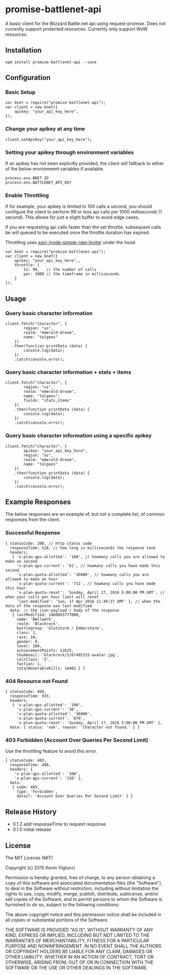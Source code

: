 # promise-battlenet-api

A basic client for the Blizzard Battle.net api using request-promise. Does not currently support protected resources. Currently only support WoW resources.

## Installation
    npm install promise-battlenet-api --save

## Configuration

### Basic Setup    
    var bnet = require("promise-battlenet-api");
    var client = new bnet({
        apikey: "your_api_key_here",
    });
    
### Change your apikey at any time
    client.setApiKey("your_api_key_here");

### Setting your apikey through environment variables

If an apikey has not been explicitly provided, the client will fallback to either of the below environment variables if available.

    process.env.BNET_ID
    process.env.BATTLENET_API_KEY

### Enable Throttling

If for example, your apikey is limited to 100 calls a second, you should configure the client to perform 99 or less api calls per 1000 milliseconds (1 second). This allows for just a slight buffer to avoid edge cases. 

If you are requesting api calls faster than the set throttle, subsequent calls be will queued to be executed once the throttle duration has expired.

Throttling uses [xavi-/node-simple-rate-limiter](https://github.com/xavi-/node-simple-rate-limiter) under the hood.

    var bnet = require("promise-battlenet-api");
    var client = new bnet({
        apikey: "your_api_key_here",,
        throttle: {
            to: 99,   // the number of calls
            per: 1000 // the timeframe in milliseconds
        }
    });

## Usage

### Query basic character information
    client.fetch("character", { 
            region: "us", 
            realm: "emerald-dream", 
            name: "talgees" 
        })
       .then(function printData (data) {
            console.log(data);
        })
        .catch(console.error);

### Query basic character information + stats + items
    client.fetch("character", { 
            region: "us", 
            realm: "emerald-dream", 
            name: "talgees",
            fields: "stats,items"
        })
        .then(function printData (data) {
            console.log(data);
        })
        .catch(console.error);

### Query basic character information using a specific apikey
    client.fetch("character", {
            apikey: "your_api_key_here",
            region: "us", 
            realm: "emerald-dream", 
            name: "talgees"
        })
        .then(function printData (data) {
            console.log(data);
        })
        .catch(console.error);

## Example Responses

The below responses are an example of, but not a complete list, of common responses from the client.

### Successful Response

    { statusCode: 200, // http status code
      responseTime: 528, // how long in milliseconds the response took
      headers:
       { 'x-plan-qps-allotted': '100', // howmany calls you are allowed to make an second
         'x-plan-qps-current': '61', // howmany calls you have made this second
         'x-plan-quota-allotted': '36000', // howmany calls you are allowed to make an hour
         'x-plan-quota-current': '711', // howmany calls you have made this hour
         'x-plan-quota-reset': 'Sunday, April 17, 2016 5:00:00 PM GMT', // when your calls per hour limit will reset
         'last-modified': 'Sun, 17 Apr 2016 11:49:37 GMT' }, // when the data of the resposne was last modified
      data: // the json payload / body of the response
       { lastModified: 1460893777000,
         name: 'Bøllwèrk',
         realm: 'Blackrock',
         battlegroup: 'Glutsturm / Emberstorm',
         class: 1,
         race: 10,
         gender: 0,
         level: 100,
         achievementPoints: 11625,
         thumbnail: 'blackrock/3/67405315-avatar.jpg',
         calcClass: 'Z',
         faction: 1,
         totalHonorableKills: 14402 } }

### 404 Resource not Found

    { statusCode: 404,
      responseTime: 933,
      headers:
       { 'x-plan-qps-allotted': '100',
         'x-plan-qps-current': '30',
         'x-plan-quota-allotted': '36000',
         'x-plan-quota-current': '870',
         'x-plan-quota-reset': 'Sunday, April 17, 2016 5:00:00 PM GMT' },
      data: { status: 'nok', reason: 'Character not found.' } }

### 403 Forbidden (Account Over Queries Per Second Limit)

Use the throttling feature to avoid this error.

    { statusCode: 403,
      responseTime: 498,
      headers: { 
        'x-plan-qps-allotted': '100',
        'x-plan-qps-current': '150' },
      data:
       { code: 403,
         type: 'Forbidden',
         detail: 'Account Over Queries Per Second Limit' } }

## Release History

* 0.1.2 add responseTime to request response
* 0.1.0 initial release

## License

The MIT License (MIT)

Copyright (c) 2015 Kevin Viglucci

Permission is hereby granted, free of charge, to any person obtaining a copy
of this software and associated documentation files (the "Software"), to deal
in the Software without restriction, including without limitation the rights
to use, copy, modify, merge, publish, distribute, sublicense, and/or sell
copies of the Software, and to permit persons to whom the Software is
furnished to do so, subject to the following conditions:

The above copyright notice and this permission notice shall be included in all
copies or substantial portions of the Software.

THE SOFTWARE IS PROVIDED "AS IS", WITHOUT WARRANTY OF ANY KIND, EXPRESS OR
IMPLIED, INCLUDING BUT NOT LIMITED TO THE WARRANTIES OF MERCHANTABILITY,
FITNESS FOR A PARTICULAR PURPOSE AND NONINFRINGEMENT. IN NO EVENT SHALL THE
AUTHORS OR COPYRIGHT HOLDERS BE LIABLE FOR ANY CLAIM, DAMAGES OR OTHER
LIABILITY, WHETHER IN AN ACTION OF CONTRACT, TORT OR OTHERWISE, ARISING FROM,
OUT OF OR IN CONNECTION WITH THE SOFTWARE OR THE USE OR OTHER DEALINGS IN THE
SOFTWARE.

